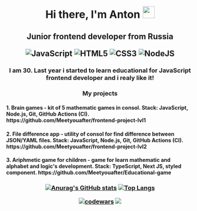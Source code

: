 <h1 align="center">Hi there, I'm Anton 
<img src="https://github.com/blackcater/blackcater/raw/main/images/Hi.gif" height="32"/></h1>
<h2 align="center">Junior frontend developer from Russia
  
![JavaScript](https://img.shields.io/badge/javascript-%23323330.svg?style=for-the-badge&logo=javascript&logoColor=%23F7DF1E) 
![HTML5](https://img.shields.io/badge/html5-%23E34F26.svg?style=for-the-badge&logo=html5&logoColor=white) 
![CSS3](https://img.shields.io/badge/css3-%231572B6.svg?style=for-the-badge&logo=css3&logoColor=white) 
![NodeJS](https://img.shields.io/badge/node.js-6DA55F?style=for-the-badge&logo=node.js&logoColor=white)
</h2>
<h3 align="center">I am 30. Last year i started to learn educational for JavaScript frontend developer and i realy like it!</h3> 

<h3 align="center">My projects</h3>
<h4>1. Brain games - kit of 5 mathematic games in consol. Stack: JavaScript, Node.js, Git, GitHub Actions (CI).
https://github.com/Meetyouafter/frontend-project-lvl1</h4>
<h4>2. File difference app - utility of consol for find difference between JSON/YAML files. Stack: JavaScript, Node.js, Git, GitHub Actions (CI).
https://github.com/Meetyouafter/frontend-project-lvl2</h4>
<h4>3. Ariphmetic game for children - game for learn mathematic and alphabet and logic's development. Stack: TypeScript, Next JS, styled component.
https://github.com/Meetyouafter/Educational-game</h4>
  




<h3 align="center">

[![Anurag's GitHub stats](https://github-readme-stats.vercel.app/api?username=Meetyouafter)](https://github.com/anuraghazra/github-readme-stats) [![Top Langs](https://github-readme-stats.vercel.app/api/top-langs/?username=Meetyouafter&layout=compact)](https://github.com/anuraghazra/github-readme-stats)


[![codewars](https://www.codewars.com/users/Meetyouafter/badges/micro)](https://www.codewars.com/users/Meetyouafter) 
![](https://komarev.com/ghpvc/?username=Meetyouafter)

</h3>

